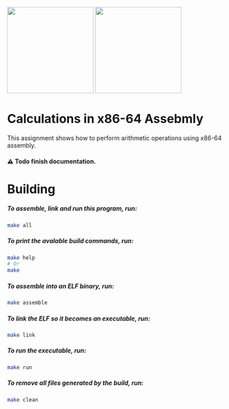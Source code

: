 <img src="../resources/1200px-Netwide_Assembler.svg.png" width="200"/> <img src="../resources/f0uJbYI.png" width="200"/>
# Calculations in x86-64 Assebmly
This assignment shows how to perform arithmetic operations using x86-64 assembly.
#### :warning: Todo finish documentation.

# Building
##### To assemble, link and run this program, run:
```sh
make all
```

##### To print the avalable build commands, run:
```sh
make help
# Or 
make
```

##### To assemble into an ELF binary, run:
```sh
make assemble
```

##### To link the ELF so it becomes an executable, run:
```sh
make link
```

##### To run the executable, run:
```sh
make run
```

##### To remove all files generated by the build, run:
```sh
make clean
```
